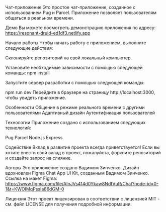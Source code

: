 Чат-приложение
Это простое чат-приложение, созданное с использованием Pug и Parcel. Приложение позволяет пользователям общаться в реальном времени.

Демо
Вы можете посмотреть демонстрацию приложения по адресу: https://resonant-druid-ed1df3.netlify.app

Начало работы
Чтобы начать работу с приложением, выполните следующие действия:

Склонируйте репозиторий на свой локальный компьютер.

Установите необходимые зависимости с помощью следующей команды:
npm install

Запустите сервер разработки с помощью следующей команды:

npm run dev
Перейдите в браузере на страницу http://localhost:3000, чтобы увидеть приложение.

Особенности
Общение в режиме реального времени с другими пользователями
Адаптивный дизайн
Аутентификация пользователей

Технологии
Приложение создано с использованием следующих технологий:

Pug
Parcel
Node.js
Express

Содействие
Вклад в развитие проекта всегда приветствуется! Если вы хотите внести свой вклад в проект, пожалуйста, форкните репозиторий и создайте запрос на слияние.

Авторы
Это приложение создано Вадимом Зинченко. Дизайн вдохновлен Figma Chat App UI Kit, созданным Вадимом Зинченко.
Ссылка на макет Figma: https://www.figma.com/file/AInJVs414d0Ykaw8NdfVuR/Chat?node-id=0-1&t=KWOIMqPssIa86dGM-0

Лицензия
Этот проект лицензирован в соответствии с лицензией MIT - см. файл LICENSE для получения подробной информации.
